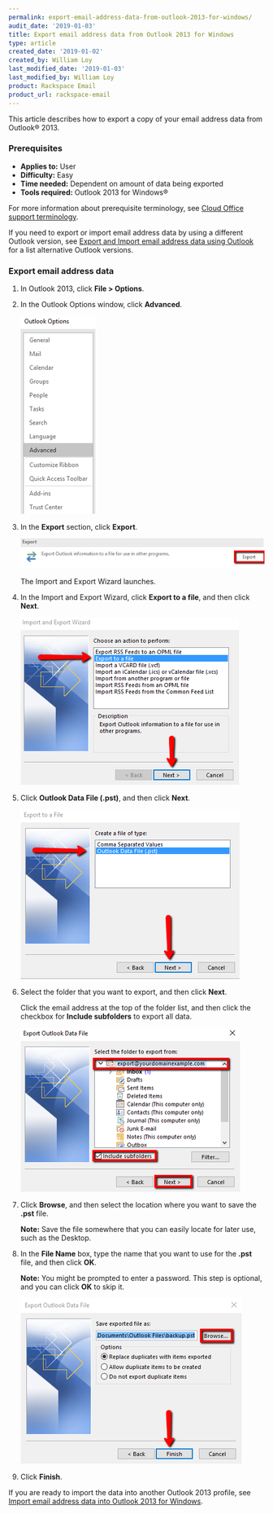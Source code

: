 ```yaml
---
permalink: export-email-address-data-from-outlook-2013-for-windows/
audit_date: '2019-01-03'
title: Export email address data from Outlook 2013 for Windows
type: article
created_date: '2019-01-02'
created_by: William Loy
last_modified_date: '2019-01-03'
last_modified_by: William Loy
product: Rackspace Email
product_url: rackspace-email
---
```


This article describes how to export a copy of your email address data from Outlook&reg; 2013.

### Prerequisites

- **Applies to:** User
- **Difficulty:** Easy
- **Time needed:** Dependent on amount of data being exported
- **Tools required:**  Outlook 2013 for Windows&reg;

For more information about prerequisite terminology, see [Cloud Office support terminology](/support/how-to/cloud-office-support-terminology).


If you need to export or import email address data by using a different Outlook version, see [Export and Import email address data using Outlook](/support/how-to/export-and-import-email-address-data-using-outlook) for a list alternative Outlook versions.

### Export email address data

1. In Outlook 2013, click **File > Options**.
2. In the Outlook Options window, click **Advanced**.

    ![](advanced2013.png)

3. In the **Export** section, click **Export**.

    ![](export2013.png)

    The Import and Export Wizard launches.

4. In the Import and Export Wizard, click **Export to a file**, and then click **Next**.

    ![](export_to_file2013.png)

5. Click **Outlook Data File (.pst)**, and then click **Next**.

    ![](outlook_data_file2013.png)

6. Select the folder that you want to export, and then click **Next**.

   Click the email address at the top of the folder list, and then click the checkbox for **Include subfolders** to export all data.

    ![](export_folder_list2013.png)

8. Click **Browse**, and then select the location where you want to save the **.pst** file.

    **Note:** Save the file somewhere that you can easily locate for later use, such as the Desktop.

9. In the **File Name** box, type the name that you want to use for the **.pst** file, and then click **OK**.

    **Note:** You might be prompted to enter a password. This step is optional, and you can click **OK** to skip it.

    ![](browse_finish2013.png)

10. Click **Finish**.

If you are ready to import the data into another Outlook 2013 profile, see [Import email address data into Outlook 2013 for Windows](/support/how-to/import-email-address-data-into-outlook-2013-for-windows).

